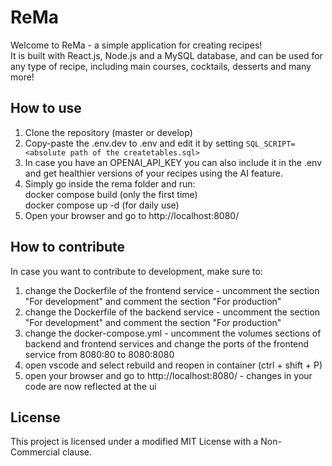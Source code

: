 # ReMa

Welcome to ReMa - a simple application for creating recipes! <br>
It is built with React.js, Node.js and a MySQL database, and can be used for any type of recipe, including main courses, cocktails, desserts and many more!

## How to use

1. Clone the repository (master or develop)
2. Copy-paste the .env.dev to .env and edit it by setting `SQL_SCRIPT= <absolute path of the createtables.sql>`
3. In case you have an OPENAI_API_KEY you can also include it in the .env and get healthier versions of your recipes using the AI feature.
4. Simply go inside the rema folder and run:<br>
   docker compose build (only the first time)<br>
   docker compose up -d (for daily use)
5. Open your browser and go to http://localhost:8080/

## How to contribute

In case you want to contribute to development, make sure to:

1. change the Dockerfile of the frontend service - uncomment the section "For development" and comment the section "For production"
2. change the Dockerfile of the backend service - uncomment the section "For development" and comment the section "For production"
3. change the docker-compose.yml - uncomment the volumes sections of backend and frontend services and change the ports of the frontend service from 8080:80 to 8080:8080
4. open vscode and select rebuild and reopen in container (ctrl + shift + P)
5. open your browser and go to http://localhost:8080/ - changes in your code are now reflected at the ui

## License

This project is licensed under a modified MIT License with a Non-Commercial clause.
